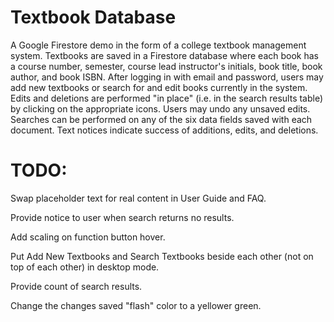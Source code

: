 # Textbook Database

A Google Firestore demo in the form of a college textbook management system. Textbooks are saved in a Firestore database where each book has a course number, semester, course lead instructor's initials, book title, book author, and book ISBN. After logging in with email and password, users may add new textbooks or search for and edit books currently in the system. Edits and deletions are performed "in place" (i.e. in the search results table) by clicking on the appropriate icons. Users may undo any unsaved edits. Searches can be performed on any of the six data fields saved with each document. Text notices indicate success of additions, edits, and deletions.

# TODO:

Swap placeholder text for real content in User Guide and FAQ.

Provide notice to user when search returns no results.

Add scaling on function button hover.

Put Add New Textbooks and Search Textbooks beside each other (not on top of each other) in desktop mode.

Provide count of search results.

Change the changes saved "flash" color to a yellower green.


